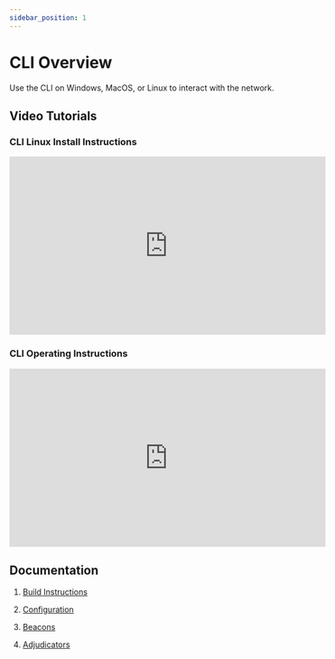 ```yaml
---
sidebar_position: 1
---
```


# CLI Overview

Use the CLI on Windows, MacOS, or Linux to interact with the network.

## Video Tutorials

### CLI Linux Install Instructions
<iframe width="560" height="315" src="https://www.youtube.com/embed/ycYxaCBPZjI" title="YouTube video player" frameborder="0" allow="accelerometer; autoplay; clipboard-write; encrypted-media; gyroscope; picture-in-picture; web-share; fullscreen" allowfullscreen></iframe>

### CLI Operating Instructions

<iframe width="560" height="315" src="https://www.youtube.com/embed/-jsnScVgrVM" title="YouTube video player" frameborder="0" allow="accelerometer; autoplay; clipboard-write; encrypted-media; gyroscope; picture-in-picture; web-share; fullscreen" allowfullscreen></iframe>

## Documentation

1. [Build Instructions](./cli-build-instructions)

2. [Configuration](./cli-config)

3. [Beacons](./cli-beacons)

4. [Adjudicators](./cli-adjudicators)

